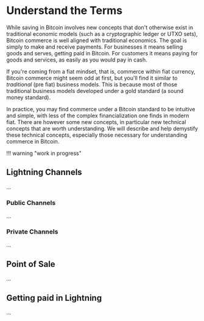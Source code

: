 <!--
Lord Jesus Christ
Son of God
Have mercy on me, a sinner
-->

# Understand the Terms

While saving in Bitcoin involves
 new concepts
 that don't otherwise exist in
 traditional economic models
 (such as a cryptographic ledger or UTXO sets),
 Bitcoin commerce 
 is well aligned with
 traditional economics.
The goal is simply to make
 and receive payments.
For businesses it means
 selling goods and serves,
 getting paid in Bitcoin.
For customers it means
 paying for goods and services,
 as easily as you would
 pay in cash.

If you're coming from a fiat mindset,
 that is, commerce within fiat currency,
 Bitcoin commerce might seem odd at first,
 but you'll
 find it similar
 to *traditional* (pre fiat)
 business models.
This is because most of those traditional
 business models developed under a gold
 standard (a sound money standard).

In practice, you may find commerce
 under a Bitcoin standard to be
 intuitive and simple, with less of the complex
 financialization one finds in modern fiat.
There are however some new concepts,
 in particular new technical concepts
 that are worth understanding.
We will describe and help demystify these
 technical concepts, especially those
 necessary for understanding commerce
 in Bitcoin.






!!! warning "work in progress"


## Lightning Channels

...


### Public Channels

...


### Private Channels 

...








## Point of Sale

...







## Getting paid in Lightning

...





